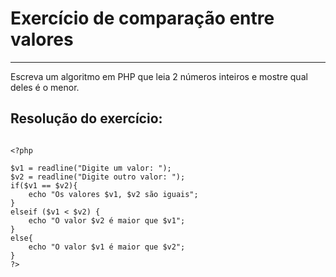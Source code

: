 # Exercício de comparação entre valores

***

Escreva um algoritmo em PHP que leia 2 números inteiros e mostre qual deles é o menor.

## Resolução do exercício:

```

<?php

$v1 = readline("Digite um valor: ");
$v2 = readline("Digite outro valor: ");
if($v1 == $v2){
    echo "Os valores $v1, $v2 são iguais";
}
elseif ($v1 < $v2) {
    echo "O valor $v2 é maior que $v1";
}
else{
    echo "O valor $v1 é maior que $v2";
}
?>

```